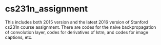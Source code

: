 # cs231n_assignment

This includes both 2015 version and the latest 2016 version of Stanford cs231n course assignment.
There are codes for the naive backpropagation of convolution layer, codes for derivatives of lstm,
and codes for image captions, etc.
